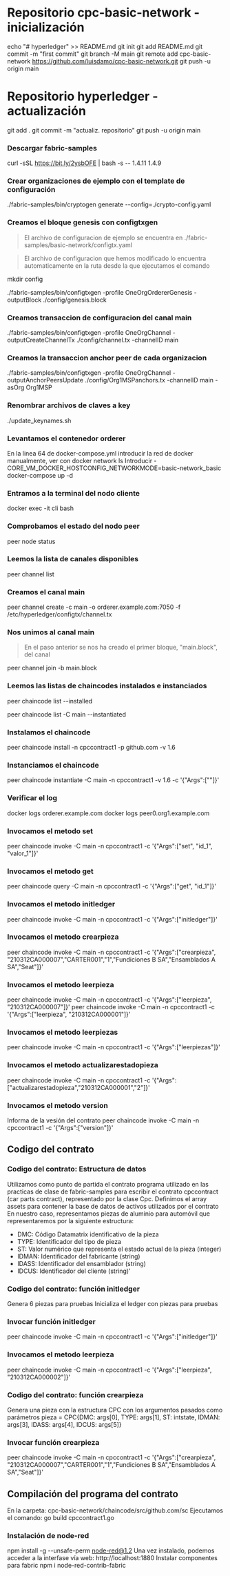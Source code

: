 # Repositorio cpc-basic-network - inicialización
echo "# hyperledger" >> README.md
git init
git add README.md
git commit -m "first commit"
git branch -M main
git remote add cpc-basic-network https://github.com/luisdamo/cpc-basic-network.git
git push -u origin main
# Repositorio hyperledger - actualización
git add .
git commit -m "actualiz. repositorio"
git push -u origin main

### Descargar fabric-samples
curl -sSL https://bit.ly/2ysbOFE | bash -s -- 1.4.11 1.4.9

### Crear organizaciones de ejemplo con el template de configuración
./fabric-samples/bin/cryptogen generate --config=./crypto-config.yaml

### Creamos el bloque genesis con configtxgen
> El archivo de configuracion de ejemplo se encuentra en ./fabric-samples/basic-network/configtx.yaml

> El archivo de configuracion que hemos modificado lo encuentra automaticamente en la ruta desde la que ejecutamos el comando

mkdir config

./fabric-samples/bin/configtxgen -profile OneOrgOrdererGenesis -outputBlock ./config/genesis.block

### Creamos transaccion de configuracion del canal main
./fabric-samples/bin/configtxgen -profile OneOrgChannel -outputCreateChannelTx ./config/channel.tx -channelID main

### Creamos la transaccion anchor peer de cada organizacion
./fabric-samples/bin/configtxgen -profile OneOrgChannel -outputAnchorPeersUpdate ./config/Org1MSPanchors.tx -channelID main -asOrg Org1MSP

### Renombrar archivos de claves a key
./update_keynames.sh

### Levantamos el contenedor orderer
En la linea 64 de docker-compose.yml introducir la red de docker manualmente, ver con
docker network ls
Introducir  - CORE_VM_DOCKER_HOSTCONFIG_NETWORKMODE=basic-network_basic
docker-compose up -d

### Entramos a la terminal del nodo cliente
docker exec -it cli bash

### Comprobamos el estado del nodo peer
peer node status

### Leemos la lista de canales disponibles
peer channel list

### Creamos el canal main
peer channel create -c main -o orderer.example.com:7050 -f /etc/hyperledger/configtx/channel.tx

### Nos unimos al canal main
> En el paso anterior se nos ha creado el primer bloque, "main.block", del canal

peer channel join -b main.block

### Leemos las listas de chaincodes instalados e instanciados
peer chaincode list --installed

peer chaincode list -C main --instantiated

### Instalamos el chaincode
peer chaincode install -n cpccontract1 -p github.com -v 1.6

### Instanciamos el chaincode
peer chaincode instantiate -C main -n cpccontract1 -v 1.6 -c '{"Args":[""]}'
### Verificar el log
docker logs orderer.example.com
docker logs peer0.org1.example.com
### Invocamos el metodo set
peer chaincode invoke -C main -n cpccontract1 -c '{"Args":["set", "id_1", "valor_1"]}'
### Invocamos el metodo get
peer chaincode query -C main -n cpccontract1 -c '{"Args":["get", "id_1"]}'
### Invocamos el metodo initledger
peer chaincode invoke -C main -n cpccontract1 -c '{"Args":["initledger"]}'
### Invocamos el metodo crearpieza
peer chaincode invoke -C main -n cpccontract1 -c '{"Args":["crearpieza", "210312CA000007","CARTER001","1","Fundiciones B SA","Ensamblados A SA","Seat"]}'
### Invocamos el metodo leerpieza
peer chaincode invoke -C main -n cpccontract1 -c '{"Args":["leerpieza", "210312CA000007"]}'
peer chaincode invoke -C main -n cpccontract1 -c '{"Args":["leerpieza", "210312CA000001"]}'
### Invocamos el metodo leerpiezas
peer chaincode invoke -C main -n cpccontract1 -c '{"Args":["leerpiezas"]}'
### Invocamos el metodo actualizarestadopieza
peer chaincode invoke -C main -n cpccontract1 -c '{"Args":["actualizarestadopieza","210312CA000001","2"]}'
### Invocamos el metodo version
Informa de la vesión del contrato
peer chaincode invoke -C main -n cpccontract1 -c '{"Args":["version"]}'

## Codigo del contrato
### Codigo del contrato: Estructura de datos
Utilizamos como punto de partida el contrato programa utilizado en las practicas de clase  de fabric-samples para escribir
el contrato cpccontract (car parts contract), representado por la clase Cpc.
Definimos el array assets para contener la base de datos de activos utilizados por el contrato
En nuestro caso, representamos piezas de aluminio para automóvil que representaremos por la siguiente estructura:
- DMC: Código Datamatrix identificativo de la pieza
- TYPE: Identificador del tipo de pieza
- ST: Valor numérico que representa el estado actual de la pieza (integer)
- IDMAN: Identificador del fabricante (string)
- IDASS: Identificador del ensamblador (string)
- IDCUS: Identificador del cliente (string)'
### Codigo del contrato: función initledger
Genera 6 piezas para pruebas
Inicializa el ledger con piezas para pruebas
### Invocar función initledger
peer chaincode invoke -C main -n cpccontract1 -c '{"Args":["initledger"]}'
### Invocamos el metodo leerpieza
peer chaincode invoke -C main -n cpccontract1 -c '{"Args":["leerpieza", "210312CA000002"]}'
### Codigo del contrato: función crearpieza
Genera una pieza con la estructura CPC con los argumentos pasados como parámetros
pieza = CPC{DMC: args[0], TYPE: args[1], ST: intstate, IDMAN: args[3], IDASS: args[4], IDCUS: args[5]}
### Invocar función crearpieza
peer chaincode invoke -C main -n cpccontract1 -c '{"Args":["crearpieza", "210312CA000007","CARTER001","1","Fundiciones B SA","Ensamblados A SA","Seat"]}'

## Compilación del programa del contrato
En la carpeta: cpc-basic-network/chaincode/src/github.com/sc
Ejecutamos el comando: 
go build cpccontract1.go

### Instalación de node-red
npm install -g --unsafe-perm node-red@1.2
Una vez instalado, podemos acceder a la interfase vía web:
http://localhost:1880
Instalar componentes para fabric
npm i node-red-contrib-fabric